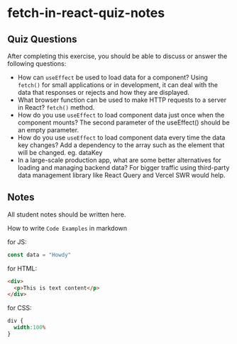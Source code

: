 # fetch-in-react-quiz-notes

## Quiz Questions

After completing this exercise, you should be able to discuss or answer the following questions:

- How can `useEffect` be used to load data for a component?
Using `fetch()` for small applications or in development, it can deal with the data that responses or rejects and how they are displayed.
- What browser function can be used to make HTTP requests to a server in React?
`fetch()` method.
- How do you use `useEffect` to load component data just once when the component mounts?
The second parameter of the useEffect() should be an empty parameter.
- How do you use `useEffect` to load component data every time the data key changes?
Add a dependency to the array such as the element that will be changed. eg. dataKey
- In a large-scale production app, what are some better alternatives for loading and managing backend data?
For bigger traffic using third-party data management library like React Query and Vercel SWR would help.

## Notes

All student notes should be written here.


How to write `Code Examples` in markdown

for JS:
```javascript
const data = "Howdy"
```

for HTML:
```html
<div>
  <p>This is text content</p>
</div>
```

for CSS:
```css
div {
  width:100%
}
```
